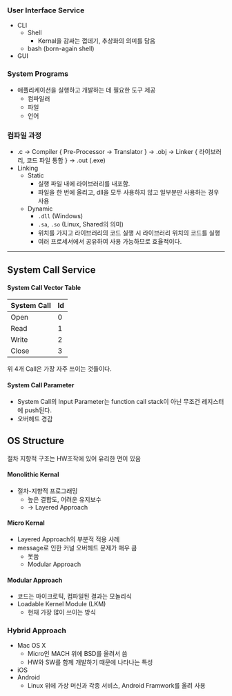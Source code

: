 ### User Interface Service
- CLI
	- Shell
		- Kernal을 감싸는 껍데기, 추상화의 의미를 담음
	- bash (born-again shell)
- GUI
### System Programs
- 애플리케이션을 실행하고 개발하는 데 필요한 도구 제공
	- 컴파일러
	- 파일
	- 언어
### 컴파일 과정
- .c -> Compiler { Pre-Processor -> Translator }
	-> .obj -> Linker { 라이브러리, 코드 파일 통합 }
	-> .out (.exe)
- Linking
	- Static
		- 실행 파일 내에 라이브러리를 내포함. 
		- 파일을 한 번에 올리고, dll을 모두 사용하지 않고 일부분만 사용하는 경우 사용
	- Dynamic
		- `.dll` (Windows)
		- `.sa`, `.so` (Linux, Shared의 의미)
		- 위치를 가지고 라이브러리의 코드 실행 시 라이브러리 위치의 코드를 실행
		-  여러 프로세서에서 공유하여 사용 가능하므로 효율적이다.
---
## System Call Service
#### System Call Vector Table

| System Call | Id  |
| ----------- | --- |
| Open        | 0   |
| Read        | 1   |
| Write       | 2   |
| Close       | 3   |
위 4개 Call은 가장 자주 쓰이는 것들이다.
#### System Call Parameter
- System Call의 Input Parameter는 function call stack이 아닌 무조건 레지스터에 push된다.
- 오버헤드 경감
## OS Structure
절차 지향적 구조는 HW조작에 있어 유리한 면이 있음
#### Monolithic Kernal
- 절차-지향적 프로그래밍
	- 높은 결합도, 어려운 유지보수
	- -> Layered Approach
#### Micro Kernal
- Layered Approach의 부분적 적용 사례
- message로 인한 커널 오버헤드 문제가 매우 큼
	- 못씀
	- Modular Approach
#### Modular Approach
- 코드는 마이크로틱, 컴파일된 결과는 모놀리식
- Loadable Kernel Module (LKM)
	- 현재 가장 많이 쓰이는 방식
### Hybrid Approach
- Mac OS X
	- Micro인 MACH 위에 BSD를 올려서 씀
	- HW와 SW를 함께 개발하기 때문에 나타나는 특성
- iOS
- Android
	- Linux 위에 가상 머신과 각종 서비스, Android Framwork를 올려 사용



